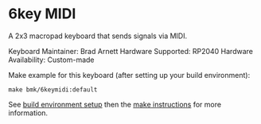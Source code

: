 # 6key MIDI

A 2x3 macropad keyboard that sends signals via MIDI.

Keyboard Maintainer: Brad Arnett
Hardware Supported: RP2040
Hardware Availability: Custom-made

Make example for this keyboard (after setting up your build environment):

    make bmk/6keymidi:default

See [build environment setup](https://docs.qmk.fm/#/getting_started_build_tools) then the [make instructions](https://docs.qmk.fm/#/getting_started_make_guide) for more information.
